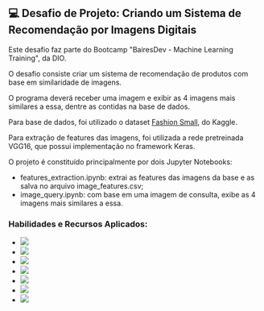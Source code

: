 ## :computer: Desafio de Projeto: Criando um Sistema de Recomendação por Imagens Digitais
<p>Este desafio faz parte do Bootcamp "BairesDev - Machine Learning Training", da DIO.
<p>O desafio consiste criar um sistema de recomendação de produtos com base em similaridade de imagens.
<p>O programa deverá receber uma imagem e exibir as 4 imagens mais similares a essa, dentre as contidas na base de dados.
<p>Para base de dados, foi utilizado o dataset <a href="https://www.kaggle.com/datasets/bhaskar2443053/fashion-small">Fashion Small</a>, do Kaggle.
<p>Para extração de features das imagens, foi utilizada a rede pretreinada VGG16, que possui implementação no framework Keras.
<p>O projeto é constituído principalmente por dois Jupyter Notebooks:

- features_extraction.ipynb: extrai as features das imagens da base e as salva no arquivo image_features.csv;
- image_query.ipynb: com base em uma imagem de consulta, exibe as 4 imagens mais similares a essa.

### Habilidades e Recursos Aplicados:


- ![](https://img.shields.io/badge/python-170888?logo=python&labelColor=170888)
- ![](https://img.shields.io/badge/numpy-manipulação_de_vetores_e_tensores-blue?logo=numpy&labelColor=170888)
- ![](https://img.shields.io/badge/pandas-dataframes_e_manipulação_de_arquivos-blue?logo=pandas&labelColor=170888)
- ![](https://img.shields.io/badge/matplotlib-exibição_de_imagens-blue?logo=matplotlib&labelColor=170888)
- ![](https://img.shields.io/badge/keras-redes_neurais_convolucionais_profundas-blue?logo=keras&labelColor=170888)
- ![](https://img.shields.io/badge/sklearn-nearest_neighbors-blue?logo=scikitlearn&labelColor=170888)
- ![](https://img.shields.io/badge/jupyter_notebooks-organização_de_código-blue?logo=jupyter&labelColor=170888)

